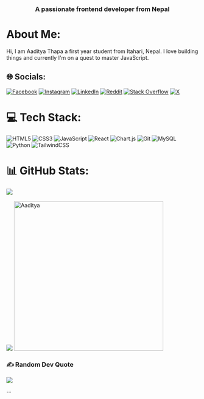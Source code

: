 <h3 align="center">A passionate frontend developer from Nepal</h3>

# About Me:
Hi, I am Aaditya Thapa a first year student from Itahari, Nepal. I love building things and currently I'm on a quest to master JavaScript.


## 🌐 Socials:
[![Facebook](https://img.shields.io/badge/Facebook-%231877F2.svg?logo=Facebook&logoColor=white)](https://facebook.com/aditya.thapa.13) 
[![Instagram](https://img.shields.io/badge/Instagram-%23E4405F.svg?logo=Instagram&logoColor=white)](https://instagram.com/aadityaa_thapa) [![LinkedIn](https://img.shields.io/badge/LinkedIn-%230077B5.svg?logo=linkedin&logoColor=white)](https://linkedin.com/in/aaditya-thapa-8b454b310) [![Reddit](https://img.shields.io/badge/Reddit-%23FF4500.svg?logo=Reddit&logoColor=white)](https://reddit.com/user/saan_69) [![Stack Overflow](https://img.shields.io/badge/-Stackoverflow-FE7A16?logo=stack-overflow&logoColor=white)](https://stackoverflow.com/users/25649832) [![X](https://img.shields.io/badge/X-black.svg?logo=X&logoColor=white)](https://x.com/Aaditya_616)

# 💻 Tech Stack:
![HTML5](https://img.shields.io/badge/html5-%23E34F26.svg?style=for-the-badge&logo=html5&logoColor=white) ![CSS3](https://img.shields.io/badge/css3-%231572B6.svg?style=for-the-badge&logo=css3&logoColor=white) ![JavaScript](https://img.shields.io/badge/javascript-%23323330.svg?style=for-the-badge&logo=javascript&logoColor=%23F7DF1E)  ![React](https://img.shields.io/badge/react-%2361DAFB.svg?style=for-the-badge&logo=react&logoColor=white)  ![Chart.js](https://img.shields.io/badge/chart.js-%23FF6384.svg?style=for-the-badge&logo=chartdotjs&logoColor=white)  ![Git](https://img.shields.io/badge/git-%23F05033.svg?style=for-the-badge&logo=git&logoColor=white)  ![MySQL](https://img.shields.io/badge/mysql-%234479A1.svg?style=for-the-badge&logo=mysql&logoColor=white)  ![Python](https://img.shields.io/badge/python-%233776AB.svg?style=for-the-badge&logo=python&logoColor=white)   ![TailwindCSS](https://img.shields.io/badge/tailwindcss-%2338B2AC.svg?style=for-the-badge&logo=tailwind-css&logoColor=white)

# 📊 GitHub Stats:
![](https://github-readme-streak-stats.herokuapp.com/?user=Aadithapa456&theme=dark&hide_border=false)<br/> <br/>
![](https://github-readme-stats.vercel.app/api/top-langs/?username=Aadithapa456&theme=dark&hide_border=false&include_all_commits=true&count_private=false&layout=compact)
<a href="https://github.com/Aadithapa456"><img alt="Aaditya" src="https://github-readme-activity-graph.vercel.app/graph/?username=Aadithapa456&bg_color=1F222E&color=F8D866&line=F85D7F&point=FFFFFF&hide_border=true" height="392px"/></a>

### ✍️ Random Dev Quote
![](https://quotes-github-readme.vercel.app/api?type=horizontal&theme=radical)

--


  
<!-- Proudly created with GPRM ( https://gprm.itsvg.in ) -->

